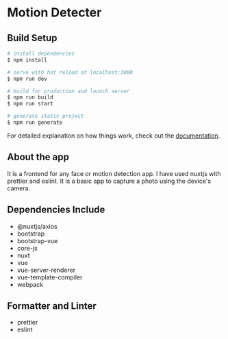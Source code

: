 # Motion Detecter

## Build Setup

```bash
# install dependencies
$ npm install

# serve with hot reload at localhost:3000
$ npm run dev

# build for production and launch server
$ npm run build
$ npm run start

# generate static project
$ npm run generate
```

For detailed explanation on how things work, check out the [documentation](https://nuxtjs.org).

## About the app
It is a frontend for any face or motion detection app. I have used nuxtjs with prettier and eslint. It is a basic app to capture a photo using the device's camera.
## Dependencies Include

- @nuxtjs/axios
- bootstrap
- bootstrap-vue
- core-js
- nuxt
- vue
- vue-server-renderer
- vue-template-compiler
- webpack


## Formatter and Linter

- prettier
- eslint